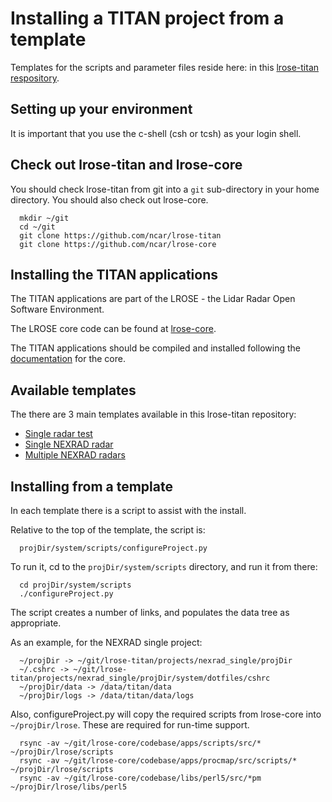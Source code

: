 # Installing a TITAN project from a template

Templates for the scripts and parameter files reside here: in this [lrose-titan
respository](../../projects).

## Setting up your environment

It is important that you use the c-shell (csh or tcsh) as your login shell.

## Check out lrose-titan and lrose-core

You should check lrose-titan from git into a ```git``` sub-directory in your
home directory. You should also check out lrose-core.

```
  mkdir ~/git
  cd ~/git
  git clone https://github.com/ncar/lrose-titan 
  git clone https://github.com/ncar/lrose-core 
```

## Installing the TITAN applications

The TITAN applications are part of the LROSE - the Lidar Radar Open Software Environment.

The LROSE core code can be found at [lrose-core](https://github.com/NCAR/lrose-core).

The TITAN applications should be compiled and installed following the
[documentation](https://github.com/NCAR/lrose-core/blob/master/README.md) for the core.

## Available templates

 The there are 3 main templates available in this lrose-titan repository:

* [Single radar test](../../projects/single_radar) 
* [Single NEXRAD radar](https://github.com/NCAR/lrose-titan/tree/master/projects/nexrad_single) 
* [Multiple NEXRAD radars](https://github.com/NCAR/lrose-titan/tree/master/projects/nexrad_multiple) 

## Installing from a template

In each template there is a script to assist with the install.

Relative to the top of the template, the script is:

```
  projDir/system/scripts/configureProject.py
```

To run it, cd to the ```projDir/system/scripts``` directory, and run it from
there:

```
  cd projDir/system/scripts
  ./configureProject.py
```

The script creates a number of links, and populates the data tree as
appropriate.

As an example, for the NEXRAD single project:

```
  ~/projDir -> ~/git/lrose-titan/projects/nexrad_single/projDir
  ~/.cshrc -> ~/git/lrose-titan/projects/nexrad_single/projDir/system/dotfiles/cshrc
  ~/projDir/data -> /data/titan/data
  ~/projDir/logs -> /data/titan/data/logs

```

Also, configureProject.py will copy the required scripts from lrose-core into
```~/projDir/lrose```. These are required for run-time support.

```
  rsync -av ~/git/lrose-core/codebase/apps/scripts/src/* ~/projDir/lrose/scripts
  rsync -av ~/git/lrose-core/codebase/apps/procmap/src/scripts/* ~/projDir/lrose/scripts
  rsync -av ~/git/lrose-core/codebase/libs/perl5/src/*pm ~/projDir/lrose/libs/perl5
```
